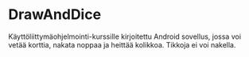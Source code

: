 # DrawAndDice

Käyttöliittymäohjelmointi-kurssille kirjoitettu Android sovellus, jossa voi vetää korttia, nakata noppaa ja heittää kolikkoa. Tikkoja ei voi nakella.
